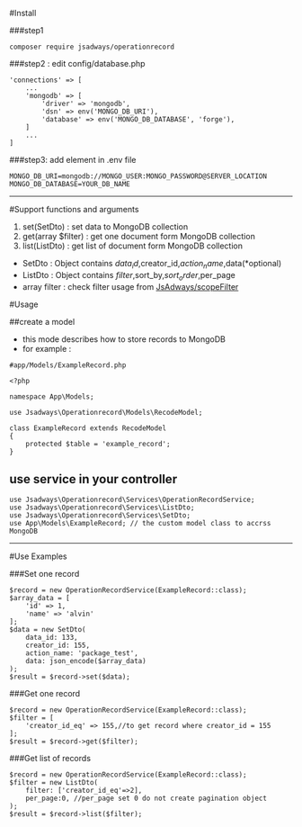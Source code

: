#Install

###step1
```
composer require jsadways/operationrecord
```

###step2 : edit config/database.php
```
'connections' => [
    ...
    'mongodb' => [
        'driver' => 'mongodb',
        'dsn' => env('MONGO_DB_URI'),
        'database' => env('MONGO_DB_DATABASE', 'forge'),
    ]
    ...
]
```

###step3: add element in .env file
```
MONGO_DB_URI=mongodb://MONGO_USER:MONGO_PASSWORD@SERVER_LOCATION
MONGO_DB_DATABASE=YOUR_DB_NAME
```

---

#Support functions and arguments
1. set(SetDto) : set data to MongoDB collection
2. get(array $filter) : get one document form MongoDB collection
3. list(ListDto) : get list of document form MongoDB collection

- SetDto : Object contains $data_id,$creator_id,$action_name,$data(*optional)
- ListDto : Object contains $filter,$sort_by,$sort_order,$per_page
- array filter : check filter usage from [JsAdways/scopeFilter](https://github.com/JsAdways/scopeFilter)

#Usage

##create a model
- this mode describes how to store records to  MongoDB
- for example :
```
#app/Models/ExampleRecord.php

<?php

namespace App\Models;

use Jsadways\Operationrecord\Models\RecodeModel;

class ExampleRecord extends RecodeModel
{
    protected $table = 'example_record';
}

```

## use service in your controller
```
use Jsadways\Operationrecord\Services\OperationRecordService;
use Jsadways\Operationrecord\Services\ListDto;
use Jsadways\Operationrecord\Services\SetDto;
use App\Models\ExampleRecord; // the custom model class to accrss MongoDB
```

---

#Use Examples

###Set one record
```
$record = new OperationRecordService(ExampleRecord::class);
$array_data = [
    'id' => 1,
    'name' => 'alvin'
];
$data = new SetDto(
    data_id: 133,
    creator_id: 155,
    action_name: 'package_test',
    data: json_encode($array_data)
);
$result = $record->set($data);
```

###Get one record
```
$record = new OperationRecordService(ExampleRecord::class);
$filter = [
    'creator_id_eq' => 155,//to get record where creator_id = 155
];
$result = $record->get($filter);
```

###Get list of records
```
$record = new OperationRecordService(ExampleRecord::class);
$filter = new ListDto(
    filter: ['creator_id_eq'=>2],
    per_page:0, //per_page set 0 do not create pagination object
);
$result = $record->list($filter);
```
